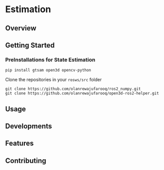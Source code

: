 # Estimation

## Overview


## Getting Started

### PreInstallations for State Estimation
```
pip install gtsam open3d opencv-python
```

Clone the repositories in your `rosws/src` folder
```
git clone https://github.com/olanrewajufarooq/ros2_numpy.git
git clone https://github.com/olanrewajufarooq/open3d-ros2-helper.git
```


## Usage


## Developments


## Features


## Contributing


